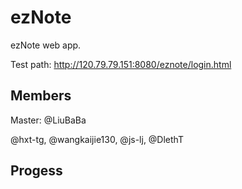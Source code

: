 # ezNote

ezNote web app.

Test path: http://120.79.79.151:8080/eznote/login.html

## Members
Master: @LiuBaBa

@hxt-tg, 
@wangkaijie130, 
@js-lj, 
@DlethT

## Progess
